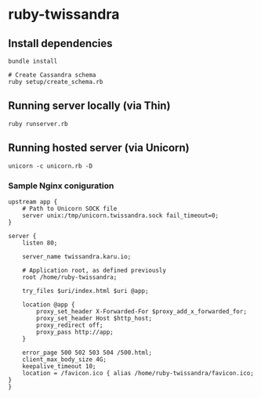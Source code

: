ruby-twissandra
===============

## Install dependencies
```
bundle install

# Create Cassandra schema
ruby setup/create_schema.rb
```

## Running server locally (via Thin)
```
ruby runserver.rb
```

## Running hosted server (via Unicorn)
```
unicorn -c unicorn.rb -D
```

### Sample Nginx coniguration
```
upstream app {
    # Path to Unicorn SOCK file
    server unix:/tmp/unicorn.twissandra.sock fail_timeout=0;
}

server {
    listen 80;

    server_name twissandra.karu.io;

    # Application root, as defined previously
    root /home/ruby-twissandra;

    try_files $uri/index.html $uri @app;

    location @app {
        proxy_set_header X-Forwarded-For $proxy_add_x_forwarded_for;
        proxy_set_header Host $http_host;
        proxy_redirect off;
        proxy_pass http://app;
    }

    error_page 500 502 503 504 /500.html;
    client_max_body_size 4G;
    keepalive_timeout 10;
    location = /favicon.ico { alias /home/ruby-twissandra/favicon.ico; }
}
```
